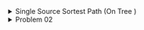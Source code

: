 <details> <summary> Single Source Sortest Path (On Tree ) </summary>
 
 <br/>
 
```c++
vector<int>adj[10000];
vector<int>vis(10000,0);
vector<int>dis(10000,0);

void DFS(int node,int cost){
     vis[node] = 1;
     dis[node] = cost;
     for(int i=0;i<adj[node].size();i++){
         int child = adj[node][i];
         if(vis[child] == 0){
            DFS(child,cost+1);
         }
     }
}

int main(){
     int n,m;
     cin>>n>>m;
     while(m--){
        int x,y;
        cin>>x>>y;
        adj[x].push_back(y);
        adj[y].push_back(x);
     }
     
     int source;
     cin>>source;
     DFS(source,0);
        
     for(int i=1;i<=n;i++){
        if(dis[i] or source==i)
           cout<<source<<" --> "<<i<<" = "<<dis[i]<<'\n';
           else cout<<source<<" --> "<<i<<" = "<<"can't connected components"<<'\n';
     }
     return 0;
}
```

</details>

<details> <summary> Problem 02 </summary>
 
<br/>
 
![image](https://user-images.githubusercontent.com/59710234/163873918-2fe257ff-8fa7-4112-8814-a27a4ea64833.png)

```c++ 
vector<int>adj[10000];
vector<int>vis(10000,0);
vector<int>dis(10000,0);
 
void DFS(int node,int cost){
     vis[node] = 1;
     dis[node] = cost;
     for(int i=0;i<adj[node].size();i++){
         int child = adj[node][i];
         if(vis[child] == 0){
            DFS(child,cost+1);
         }
     }
}
 
int main(){
     int n,m;
     cin>>n>>m;
     while(m--){
        int x,y;
        cin>>x>>y;
        adj[x].push_back(y);
        adj[y].push_back(x);
     }
     
     int source;
     cin>>source;
     DFS(source,0);
	
     int q;
     cin>>q;
     int mn = 1e6,Ans = 0,x;
     for(int i=0;i<q;i++){
	cin>>x;
	  if(dis[x]<mn) mn = dis[x],Ans = x;
	else 
	  if(dis[x]==mn and x<Ans) Ans = x; 
     }
     cout<<Ans<<"\n";
}	
```
	
</details>

